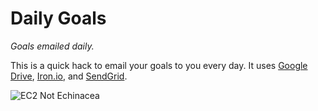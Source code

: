 # Daily Goals
_Goals emailed daily._

This is a quick hack to email your goals to you every day. It uses [Google Drive](http://drive.google.com/), [Iron.io](http://iron.io), and [SendGrid](http://sendgrid.com).

![EC2 Not Echinacea](http://d.pr/i/9SoE+)